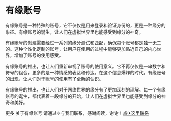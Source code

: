 # 有缘账号

有缘账号是一种特殊的账号，它不仅仅是用来登录和验证身份的，更是一种缘分的象征。有缘账号的诞生，让人们在虚拟世界里也能感受到缘分的神奇。

有缘账号的创建需要经过一系列的缘分测试和匹配，确保每个账号都是独一无二的。这种个性化定制的账号，让用户在使用的过程中能够更加贴近自己的内心世界，增加了账号的使用感受。

有缘账号的推出，也让人们重新审视了账号的使用意义。它不再仅仅是一串数字和符号的组合，更多的是一种情感的表达和传达。在这个信息爆炸的时代，有缘账号的出现，让人们对于账号的使用有了全新的认识。

有缘账号的推出，也让人们对于网络世界的缘分有了更加深刻的理解。每一个有缘账号的诞生，都代表着一段缘分的开始，让人们在虚拟世界里也能感受到缘分的神奇和美好。

更多 关于有缘账号 请通过✈与我们联系，感谢阅读，谢谢！[点✈这里联系](https://w.k02.cc)